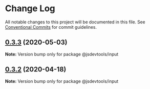 # Change Log

All notable changes to this project will be documented in this file.
See [Conventional Commits](https://conventionalcommits.org) for commit guidelines.

## [0.3.3](https://github.com/jsdevtools/jsdevtools/compare/@jsdevtools/input@0.3.2...@jsdevtools/input@0.3.3) (2020-05-03)

**Note:** Version bump only for package @jsdevtools/input





## [0.3.2](https://github.com/jsdevtools/jsdevtools/compare/@jsdevtools/input@0.3.1...@jsdevtools/input@0.3.2) (2020-04-18)

**Note:** Version bump only for package @jsdevtools/input
